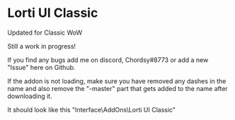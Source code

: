 # Lorti UI Classic

Updated for Classic WoW

Still a work in progress!

If you find any bugs add me on discord, Chordsy#8773 or add a new "Issue" here on Github.

If the addon is not loading, make sure you have removed any dashes in the name and also remove the "-master" part that gets added to the name after downloading it. 

It should look like this "Interface\AddOns\Lorti UI Classic"
